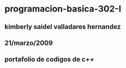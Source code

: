 # programacion-basica-302-I
## kimberly saidel valladares hernandez
## 21/marzo/2009
## portafolio de codigos de c++

